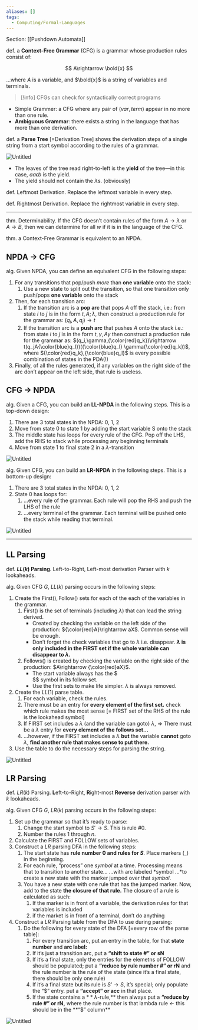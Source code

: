 ```yaml
---
aliases: []
tags:
  - Computing/Formal-Languages
---
```


Section: [[Pushdown Automata]]

def. a **Context-Free Grammar** (CFG) is a grammar whose production rules consist of:

$$
A\rightarrow \bold{x}
$$

…where $A$ is a variable, and $\bold{x}$ is a string of variables and terminals.

> [!info] CFGs can check for syntactically correct programs

- Simple Grammer: a CFG where any pair of $(var,term)$ appear in no more than one rule.
- **Ambiguous Grammar**: there exists a string in the language that has more than one derivation.

def. a **Parse Tree** [=Derivation Tree] shows the derivation steps of a single string from a start symbol according to the rules of a grammar.

![Untitled](Untitled%203.png)

- The leaves of the tree read right-to-left is the **yield** of the tree—in this case, $aa\epsilon b$ is the yield.
- The yield should not contain the $\lambda$s. (obviously)

def. Leftmost Derivation. Replace the leftmost variable in every step.

def. Rightmost Derivation. Replace the rightmost variable in every step.

---

thm. Determinability. If the CFG doesn’t contain rules of the form $A\rightarrow\lambda$ or $A\rightarrow B$, then we can determine for all $w$ if it is in the language of the CFG.

thm. a Context-Free Grammar is equivalent to an NPDA.

## NPDA → CFG

alg. Given NPDA, you can define an equivalent CFG in the following steps:

1. For any transitions that pop/push _more_ than **one variable** onto the stack:
   1. Use a new state to split out the transition, so that one transition only push/pops **one variable** onto the stack
2. Then, for each transition arc:
   1. If the transition arc is a **pop arc** that pops $A$ off the stack, i.e.:
      from state $i$ to $j$ is in the form $t,A;\lambda$,
      then construct a production rule for the grammar as:
      $(q_i,A,q_j)\rightarrow t$
   2. If the transition arc is a **push arc** that pushes $A$ onto the stack i.e.:
      from state $i$ to $j$ is in the form $t,\gamma,A\gamma$
      then construct a production rule for the grammar as:
      $(q_i,\gamma,{\color{red}q_k})\rightarrow t(q_jA{\color{blue}q_l})({\color{blue}q_l} \gamma{\color{red}q_k})$, where ${\color{red}q_k},{\color{blue}q_l}$ is every possible combination of states in the PDA(!)
3. Finally, of all the rules generated, if any variables on the right side of the arc don’t appear on the left side, that rule is useless.

## CFG → NPDA

alg. Given a CFG, you can build an **LL-NPDA** in the following steps. This is a top-down design:

1. There are 3 total states in the NPDA: 0, 1, 2
2. Move from state 0 to state 1 by adding the start variable S onto the stack
3. The middle state has loops for every rule of the CFG. Pop off the LHS, add the RHS to stack while processing any beginning terminals
4. Move from state 1 to final state 2 in a $\lambda$-transition

![Untitled](Untitled%201%201.png)

alg. Given CFG, you can build an **LR-NPDA** in the following steps. This is a bottom-up design:

1. There are 3 total states in the NPDA: 0, 1, 2
2. State 0 has loops for:
   1. …every rule of the grammar. Each rule will pop the RHS and push the LHS of the rule
   2. …every terminal of the grammar. Each terminal will be pushed onto the stack while reading that terminal.

![Untitled](Untitled%202%201.png)

---

## LL Parsing

def. **$LL(k)$ Parsing**. Left-to-Right, Left-most derivation Parser with $k$ lookaheads.

alg. Given CFG $G$, $LL(k)$ parsing occurs in the following steps:

1. Create the $\text{First}(),\text{Follow}()$ sets for each of the each of the variables in the grammar.
   1. $\text{First}()$ is the set of terminals (including $\lambda$) that can lead the string derived.
      - Created by checking the variable on the left side of the production: ${\color{red}A}\rightarrow aX$.
        Common sense will be enough.
      - Don’t forget the check variables that go to $\lambda$ i.e. disappear. **$\lambda$ is only included in the FIRST set if the whole variable can disappear to $\lambda$.**
   2. $\text{Follows}()$ is created by checking the variable on the right side of the production: $A\rightarrow {\color{red}aX}$.
      - The start variable always has the $\
$$ symbol in its follow set.
      - Use the first sets to make life simpler. $\lambda$ is always removed.
2. Create the $LL(1)$ parse table.
   1. For each variable, check the rules.
   2. There must be an entry for **every element of the first set.** check which rule makes the most sense [= FIRST set of the RHS of the rule is the lookahead symbol]
   3. If FIRST set includes a $\lambda$ (and the variable can goto) $\lambda$, ⇒ There must be a $\lambda$ entry for **every element of the follows set…**
   4. …however, if the FIRST set includes a $\lambda$ **but** the variable **cannot** goto $\lambda$, **find another rule that makes sense to put there.**
3. Use the table to do the necessary steps for parsing the string.

![Untitled](Untitled%203%201.png)

## LR Parsing

def. $LR(k)$ Parsing. **L**eft-to-Right, **R**ight-most **Reverse** derivation parser with $k$ lookaheads.

alg. Given CFG $G$, $LR(k)$ parsing occurs in the following steps:

1. Set up the grammar so that it’s ready to parse:
   1. Change the start symbol to $S'\rightarrow S$. This is rule #0.
   2. Number the rules $1$ through $n$.
2. Calculate the FIRST and FOLLOW sets of variables.
3. Construct a $LR$ parsing DFA in the following steps:
   1. The start state has **rule number 0 and rules for $S$**. Place markers ($\_$) in the beginning.
   2. For each rule, “process” one _symbol_ at a time.
      Processing means that to transition to another state…
      …with arc labeled *symbol
      …*to create a new state with the marker jumped over that _symbol_.
   3. You have a new state with one rule that has the jumped marker. Now, add to the state **the closure of that rule.** The closure of a rule is calculated as such:
      1. If the marker is in front of a variable, the derivation rules for that variables is included
      2. if the market is in front of a terminal, don’t do anything
4. Construct a $LR$ Parsing table from the DFA to use during parsing:
   1. Do the following for every state of the DFA [=every row of the parse table]:
      1. For every transition arc, put an entry in the table, for that **state number** and **arc label:**
      2. If it’s just a transition arc, put a **“shift to state #” or sN**
      3. If it’s a final state, only the entries for the elemetns of FOLLOW should be populated;
         put a **“reduce by rule number #” or rN** and the rule number is the rule of the state (since it’s a final state, there should be only one rule)
      4. If it’s a final state but its rule is $S’\rightarrow S$, it’s special; only populate the “$” entry.
         put a **“accept” or acc** in that place.
      5. If the state contains a $**\lambda$-rule,** then always put a **“reduce by rule #” or rN,** where the rule number is that lambda rule ← this should be in the **“$” column\*\*

![Untitled](Untitled%204.png)
